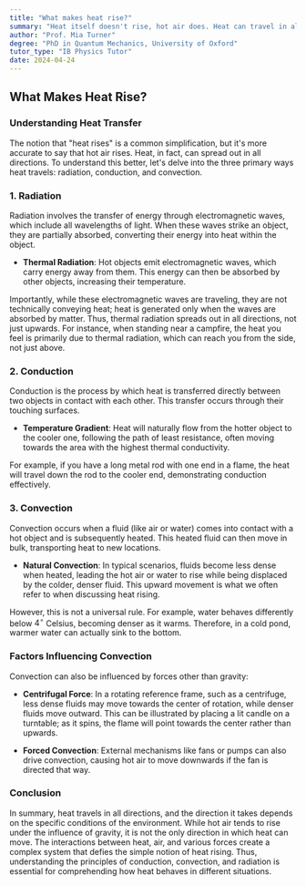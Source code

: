 ```yaml
---
title: "What makes heat rise?"
summary: "Heat itself doesn't rise, hot air does. Heat can travel in all directions via radiation, conduction, and convection. Convection causes hot air to rise due to gravity, but heat can travel in other directions depending on the situation."
author: "Prof. Mia Turner"
degree: "PhD in Quantum Mechanics, University of Oxford"
tutor_type: "IB Physics Tutor"
date: 2024-04-24
---
```


## What Makes Heat Rise?

### Understanding Heat Transfer

The notion that "heat rises" is a common simplification, but it's more accurate to say that hot air rises. Heat, in fact, can spread out in all directions. To understand this better, let's delve into the three primary ways heat travels: radiation, conduction, and convection.

### 1. Radiation

Radiation involves the transfer of energy through electromagnetic waves, which include all wavelengths of light. When these waves strike an object, they are partially absorbed, converting their energy into heat within the object. 

- **Thermal Radiation**: Hot objects emit electromagnetic waves, which carry energy away from them. This energy can then be absorbed by other objects, increasing their temperature. 

Importantly, while these electromagnetic waves are traveling, they are not technically conveying heat; heat is generated only when the waves are absorbed by matter. Thus, thermal radiation spreads out in all directions, not just upwards. For instance, when standing near a campfire, the heat you feel is primarily due to thermal radiation, which can reach you from the side, not just above.

### 2. Conduction

Conduction is the process by which heat is transferred directly between two objects in contact with each other. This transfer occurs through their touching surfaces. 

- **Temperature Gradient**: Heat will naturally flow from the hotter object to the cooler one, following the path of least resistance, often moving towards the area with the highest thermal conductivity. 

For example, if you have a long metal rod with one end in a flame, the heat will travel down the rod to the cooler end, demonstrating conduction effectively.

### 3. Convection

Convection occurs when a fluid (like air or water) comes into contact with a hot object and is subsequently heated. This heated fluid can then move in bulk, transporting heat to new locations. 

- **Natural Convection**: In typical scenarios, fluids become less dense when heated, leading the hot air or water to rise while being displaced by the colder, denser fluid. This upward movement is what we often refer to when discussing heat rising.

However, this is not a universal rule. For example, water behaves differently below $4^\circ$ Celsius, becoming denser as it warms. Therefore, in a cold pond, warmer water can actually sink to the bottom.

### Factors Influencing Convection

Convection can also be influenced by forces other than gravity:

- **Centrifugal Force**: In a rotating reference frame, such as a centrifuge, less dense fluids may move towards the center of rotation, while denser fluids move outward. This can be illustrated by placing a lit candle on a turntable; as it spins, the flame will point towards the center rather than upwards.

- **Forced Convection**: External mechanisms like fans or pumps can also drive convection, causing hot air to move downwards if the fan is directed that way.

### Conclusion

In summary, heat travels in all directions, and the direction it takes depends on the specific conditions of the environment. While hot air tends to rise under the influence of gravity, it is not the only direction in which heat can move. The interactions between heat, air, and various forces create a complex system that defies the simple notion of heat rising. Thus, understanding the principles of conduction, convection, and radiation is essential for comprehending how heat behaves in different situations.
    